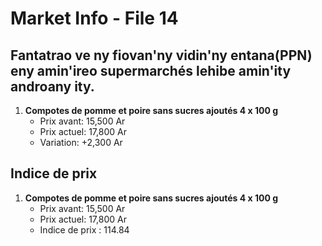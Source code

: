 # Market Info - File 14

## Fantatrao ve ny fiovan'ny vidin'ny entana(PPN) eny amin'ireo supermarchés lehibe amin'ity androany ity.

1. **Compotes de pomme et poire sans sucres ajoutés 4 x 100 g**
   - Prix avant: 15,500 Ar
   - Prix actuel: 17,800 Ar
   - Variation: +2,300 Ar



## Indice de prix

1. **Compotes de pomme et poire sans sucres ajoutés 4 x 100 g**
   - Prix avant: 15,500 Ar
   - Prix actuel: 17,800 Ar
   - Indice de prix : 114.84

